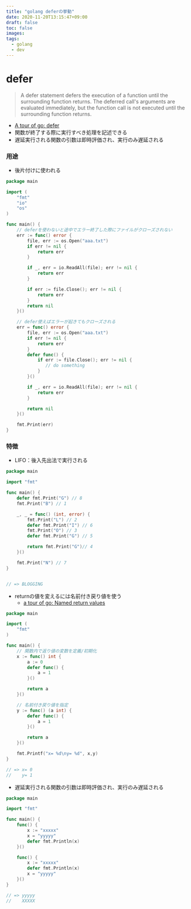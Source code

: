 ```yaml
---
title: "golang deferの挙動"
date: 2020-11-20T13:15:47+09:00
draft: false
toc: false
images:
tags:
  - golang
  - dev
---
```


# defer

>A defer statement defers the execution of a function until the surrounding function returns.
>The deferred call's arguments are evaluated immediately, but the function call is not executed until the surrounding function returns.

- [A tour of go: defer](https://tour.golang.org/flowcontrol/12)
- 関数が終了する際に実行すべき処理を記述できる
- 遅延実行される関数の引数は即時評価され、実行のみ遅延される

### 用途

- 後片付けに使われる

```go
package main

import (
	"fmt"
	"io"
	"os"
)

func main() {
	// deferを使わないと途中でエラー終了した際にファイルがクローズされない
	err := func() error {
		file, err := os.Open("aaa.txt")
		if err != nil {
			return err
		}

		if _, err = io.ReadAll(file); err != nil {
			return err
		}

		if err := file.Close(); err != nil {
			return err
		}
		return nil
	}()

	// defer使えばエラーが起きてもクローズされる
	err = func() error {
		file, err := os.Open("aaa.txt")
		if err != nil {
			return err
		}
		defer func() {
			if err := file.Close(); err != nil {
			   // do something
			}
		}()

		if _, err = io.ReadAll(file); err != nil {
			return err
		}

		return nil
	}()

	fmt.Print(err)
}
```

 
### 特徴

- LIFO：後入先出法で実行される
    
```go
package main

import "fmt"

func main() {
	defer fmt.Print("G") // 8
	fmt.Print("B") // 1

	_, _ = func() (int, error) {
		fmt.Print("L") // 2
		defer fmt.Print("I") // 6
		fmt.Print("O") // 3
		defer fmt.Print("G") // 5

		return fmt.Print("G")// 4
	}()

	fmt.Print("N") // 7
}


// => BLOGGING
```
    
- returnの値を変えるには名前付き戻り値を使う
   - [a tour of go: Named return values](https://tour.golang.org/basics/7)
   
```go
package main

import (
	"fmt"
)

func main() {
	// 関数内で返り値の変数を定義/初期化
	x := func() int {
		a := 0
		defer func() {
			a = 1
		}()

		return a
	}()

	// 名前付き戻り値を指定
	y := func() (a int) {
		defer func() {
			a = 1
		}()

		return a
	}()

	fmt.Printf("x= %d\ny= %d", x,y)
}

// => x= 0
//    y= 1
```

- 遅延実行される関数の引数は即時評価され、実行のみ遅延される

```go
package main

import "fmt"

func main() {
	func() {
		x := "xxxxx"
		x = "yyyyy"
		defer fmt.Println(x)
	}()

	func() {
		x := "xxxxx"
		defer fmt.Println(x)
		x = "yyyyy"
	}()
}

// => yyyyy
//    XXXXX
```

